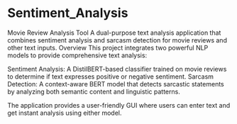 # Sentiment_Analysis
Movie Review Analysis Tool
A dual-purpose text analysis application that combines sentiment analysis and sarcasm detection for movie reviews and other text inputs.
Overview
This project integrates two powerful NLP models to provide comprehensive text analysis:

Sentiment Analysis: A DistilBERT-based classifier trained on movie reviews to determine if text expresses positive or negative sentiment.
Sarcasm Detection: A context-aware BERT model that detects sarcastic statements by analyzing both semantic content and linguistic patterns.

The application provides a user-friendly GUI where users can enter text and get instant analysis using either model.
